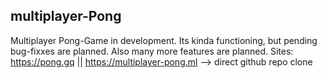 ## multiplayer-Pong
Multiplayer Pong-Game in development. Its kinda functioning, but pending bug-fixxes are planned. Also many more features are planned.
Sites: https://pong.gq || https://multiplayer-pong.ml --> direct github repo clone
